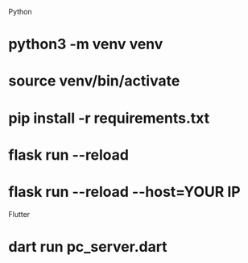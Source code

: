 Python
# python3 -m venv venv
# source venv/bin/activate

# pip install -r requirements.txt

# flask run --reload
# flask run --reload --host=YOUR IP


Flutter
# dart run pc_server.dart
